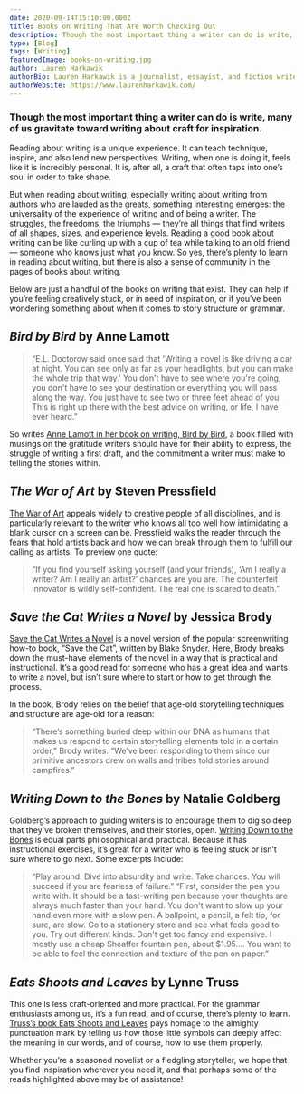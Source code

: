 ```yaml
---
date: 2020-09-14T15:10:00.000Z
title: Books on Writing That Are Worth Checking Out
description: Though the most important thing a writer can do is write, many of us gravitate toward writing about craft for inspiration.
type: [Blog]
tags: [Writing]
featuredImage: books-on-writing.jpg
author: Lauren Harkawik
authorBio: Lauren Harkawik is a journalist, essayist, and fiction writer based in Vermont. You can read her writing on her website.
authorWebsite: https://www.laurenharkawik.com/
---
```


### Though the most important thing a writer can do is write, many of us gravitate toward writing about craft for inspiration.

Reading about writing is a unique experience. It can teach technique, inspire, and also lend new perspectives. Writing, when one is doing it, feels like it is incredibly personal. It is, after all, a craft that often taps into one’s soul in order to take shape.

But when reading about writing, especially writing about writing from authors who are lauded as the greats, something interesting emerges: the universality of the experience of writing and of being a writer. The struggles, the freedoms, the triumphs — they’re all things that find writers of all shapes, sizes, and experience levels. Reading a good book about writing can be like curling up with a cup of tea while talking to an old friend — someone who knows just what you know. So yes, there’s plenty to learn in reading about writing, but there is also a sense of community in the pages of books about writing.

Below are just a handful of the books on writing that exist. They can help if you’re feeling creatively stuck, or in need of inspiration, or if you’ve been wondering something about when it comes to story structure or grammar.

## *Bird by Bird* by Anne Lamott

> “E.L. Doctorow said once said that 'Writing a novel is like driving a car at night. You can see only as far as your headlights, but you can make the whole trip that way.' You don't have to see where you're going, you don't have to see your destination or everything you will pass along the way. You just have to see two or three feet ahead of you. This is right up there with the best advice on writing, or life, I have ever heard.”

So writes [Anne Lamott in her book on writing, Bird by Bird](https://www.amazon.com/Bird-Some-Instructions-Writing-Life/dp/0385480016), a book filled with musings on the gratitude writers should have for their ability to express, the struggle of writing a first draft, and the commitment a writer must make to telling the stories within.

## *The War of Art* by Steven Pressfield

[The War of Art](https://www.amazon.com/War-Art-Winning-Creative-Battle-audio-cd/dp/1501260626) appeals widely to creative people of all disciplines, and is particularly relevant to the writer who knows all too well how intimidating a blank cursor on a screen can be. Pressfield walks the reader through the fears that hold artists back and how we can break through them to fulfill our calling as artists. To preview one quote:

> “If you find yourself asking yourself (and your friends), ‘Am I really a writer? Am I really an artist?’ chances are you are. The counterfeit innovator is wildly self-confident. The real one is scared to death.”

## *Save the Cat Writes a Novel* by Jessica Brody

[Save the Cat Writes a Novel](https://www.barnesandnoble.com/w/save-the-cat-writes-a-novel-jessica-brody/1128472739) is a novel version of the popular screenwriting how-to book, “Save the Cat”, written by Blake Snyder. Here, Brody breaks down the must-have elements of the novel in a way that is practical and instructional. It’s a good read for someone who has a great idea and wants to write a novel, but isn’t sure where to start or how to get through the process.

In the book, Brody relies on the belief that age-old storytelling techniques and structure are age-old for a reason:

> “There’s something buried deep within our DNA as humans that makes us respond to certain storytelling elements told in a certain order,” Brody writes. “We’ve been responding to them since our primitive ancestors drew on walls and tribes told stories around campfires.”

## *Writing Down to the Bones* by Natalie Goldberg

Goldberg’s approach to guiding writers is to encourage them to dig so deep that they’ve broken themselves, and their stories, open. [Writing Down to the Bones](https://www.amazon.com/Writing-Down-Bones-Freeing-Writer/dp/1590302613) is equal parts philosophical and practical. Because it has instructional exercises, it’s great for a writer who is feeling stuck or isn’t sure where to go next. Some excerpts include:

> “Play around. Dive into absurdity and write. Take chances. You will succeed if you are fearless of failure.”
> “First, consider the pen you write with. It should be a fast-writing pen because your thoughts are always much faster than your hand. You don't want to slow up your hand even more with a slow pen. A ballpoint, a pencil, a felt tip, for sure, are slow. Go to a stationery store and see what feels good to you. Try out different kinds. Don't get too fancy and expensive. I mostly use a cheap Sheaffer fountain pen, about $1.95.... You want to be able to feel the connection and texture of the pen on paper.”

## *Eats Shoots and Leaves* by Lynne Truss

This one is less craft-oriented and more practical. For the grammar enthusiasts among us, it’s a fun read, and of course, there’s plenty to learn. [Truss’s book Eats Shoots and Leaves](https://www.amazon.com/Eats-Shoots-Leaves-Tolerance-Punctuation/dp/1592402038) pays homage to the almighty punctuation mark by telling us how those little symbols can deeply affect the meaning in our words, and of course, how to use them properly.

Whether you’re a seasoned novelist or a fledgling storyteller, we hope that you find inspiration wherever you need it, and that perhaps some of the reads highlighted above may be of assistance!
